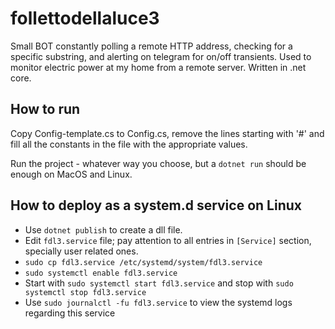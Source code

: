 # follettodellaluce3
Small BOT constantly polling a remote HTTP address, checking for a specific substring, and alerting on telegram for on/off transients. Used to monitor electric power at my home from a remote server. Written in .net core.

## How to run
Copy Config-template.cs to Config.cs, remove the lines starting with '#' and fill all the constants in the file with the appropriate values.

Run the project - whatever way you choose, but a ``dotnet run`` should be enough on MacOS and Linux.

## How to deploy as a system.d service on Linux

* Use ``dotnet publish`` to create a dll file.
* Edit ``fdl3.service`` file; pay attention to all entries in ``[Service]`` section, specially user related ones.
* ``sudo cp fdl3.service /etc/systemd/system/fdl3.service``
* ``sudo systemctl enable fdl3.service`` 
* Start with ``sudo systemctl start fdl3.service`` and stop with ``sudo systemctl stop fdl3.service``
* Use ``sudo journalctl -fu fdl3.service`` to view the systemd logs regarding this service





